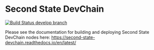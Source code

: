 # Second State DevChain
[![Build Status develop branch](https://travis-ci.org/second-state/devchain.svg?branch=develop)](https://travis-ci.org/second-state/devchain)

Please see the documentation for building and deploying Second State DevChain nodes here: https://second-state-devchain.readthedocs.io/en/latest/
